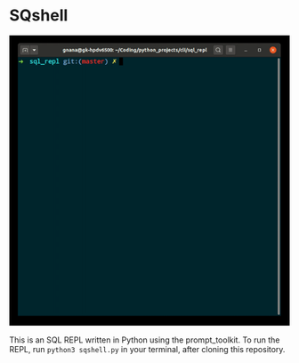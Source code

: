 # SQshell

![](Sqshell.gif)

This is an SQL REPL written in Python using the prompt_toolkit. To run the REPL, run ```python3 sqshell.py``` in your terminal, after cloning this repository. 
